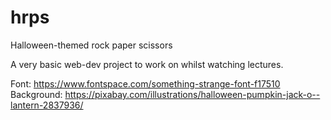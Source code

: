 # hrps
 Halloween-themed rock paper scissors

A very basic web-dev project to work on whilst watching lectures.

Font:
https://www.fontspace.com/something-strange-font-f17510
Background:
https://pixabay.com/illustrations/halloween-pumpkin-jack-o--lantern-2837936/
